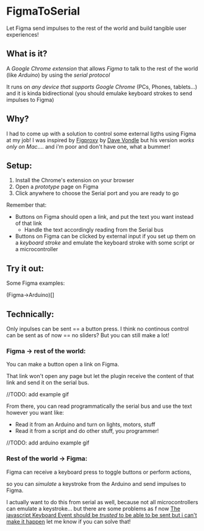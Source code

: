 # FigmaToSerial
Let Figma send impulses to the rest of the world and build tangible user experiences!

## What is it?

A _Google Chrome extension_ that allows _Figma_ to talk to the rest of the world (like _Arduino_) by using the _serial protocol_

It runs on *any device that supports Google Chrome* (PCs, Phones, tablets...) and it is kinda bidirectional (you should emulake keyboard strokes to send impulses to Figma)

## Why?

I had to come up with a solution to control some external ligths using Figma at my job!
I was inspired by [Figproxy](https://edges.ideo.com/posts/figproxy) by [Dave Vondle](https://edges.ideo.com/author/dave-vondle) but his version _works only on Mac_.... and i'm poor and don't have one, what a bummer!

## Setup:
1. Install the Chrome's extension on your browser
2. Open a _prototype_ page on Figma
3. Click anywhere to choose the Serial port and you are ready to go

Remember that:
- Buttons on Figma should open a link, and put the text you want instead of that link
    - Handle the text accordingly reading from the Serial bus
- Buttons on Figma can be clicked by external input if you set up them on a _keyboard stroke_ and emulate the keyboard stroke with some script or a microcontroller

## Try it out:
Some Figma examples:

(Figma->Arduino)[]

## Technically:
Only inpulses can be sent == a button press.
I think no continous control can be sent as of now == no sliders?
But you can still make a lot!

### Figma -> rest of the world:
You can make a button open a link on Figma.

That link won't open any page but let the plugin receive the content of that link and send it on the serial bus.

//TODO: add example gif

From there, you can read programmatically the serial bus and use the text however you want like:
- Read it from an Arduino and turn on lights, motors, stuff
- Read it from a script and do other stuff, you programmer!

//TODO: add arduino example gif


### Rest of the world -> Figma:
Figma can receive a keyboard press to toggle buttons or perform actions,

so you can _simulate_ a keystroke from the Arduino and send impulses to Figma.

I actually want to do this from serial as well, because not all microcontrollers can emulate a keystroke... but there are some problems as f now [The javascript Keyboard Event should be _trusted_ to be able to be sent but i can't make it happen](https://stackoverflow.com/questions/49518959/javascript-trigger-an-inputevent-istrusted-true) let me know if you can solve that!


